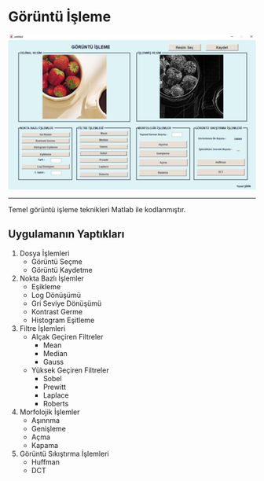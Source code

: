 # Görüntü İşleme

![](https://raw.githubusercontent.com/yusufexak/GoruntuIsleme/master/G%C3%B6r%C3%BCnt%C3%BC%20%C4%B0%C5%9Fleme/gi.png)

---
Temel görüntü işleme teknikleri Matlab ile kodlanmıştır.

## Uygulamanın Yaptıkları

1. Dosya İşlemleri
    - Görüntü Seçme
    - Görüntü Kaydetme
2. Nokta Bazlı İşlemler
    - Eşikleme
    - Log Dönüşümü
    - Gri Seviye Dönüşümü
    - Kontrast Germe
    - Histogram Eşitleme
3. Filtre İşlemleri
    - Alçak Geçiren Filtreler
        - Mean
        - Median
        - Gauss
    - Yüksek Geçiren Filtreler
        - Sobel
        - Prewitt
        - Laplace
        - Roberts
4. Morfolojik İşlemler
    - Aşınnma
    - Genişleme
    - Açma
    - Kapama
5. Görüntü Sıkıştırma İşlemleri
    - Huffman
    - DCT
